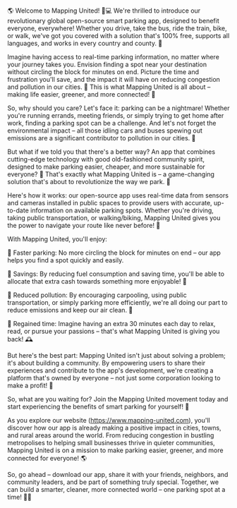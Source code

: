 🌎 Welcome to Mapping United! 🚗💻 We're thrilled to introduce our revolutionary global open-source smart parking app, designed to benefit everyone, everywhere! Whether you drive, take the bus, ride the train, bike, or walk, we've got you covered with a solution that's 100% free, supports all languages, and works in every country and county. 🌟

Imagine having access to real-time parking information, no matter where your journey takes you. Envision finding a spot near your destination without circling the block for minutes on end. Picture the time and frustration you'll save, and the impact it will have on reducing congestion and pollution in our cities. 🌆 This is what Mapping United is all about – making life easier, greener, and more connected! 💚

So, why should you care? Let's face it: parking can be a nightmare! Whether you're running errands, meeting friends, or simply trying to get home after work, finding a parking spot can be a challenge. And let's not forget the environmental impact – all those idling cars and buses spewing out emissions are a significant contributor to pollution in our cities. 🌟

But what if we told you that there's a better way? An app that combines cutting-edge technology with good old-fashioned community spirit, designed to make parking easier, cheaper, and more sustainable for everyone? 🤩 That's exactly what Mapping United is – a game-changing solution that's about to revolutionize the way we park. 🚀

Here's how it works: our open-source app uses real-time data from sensors and cameras installed in public spaces to provide users with accurate, up-to-date information on available parking spots. Whether you're driving, taking public transportation, or walking/biking, Mapping United gives you the power to navigate your route like never before! 📍

With Mapping United, you'll enjoy:

🔹 Faster parking: No more circling the block for minutes on end – our app helps you find a spot quickly and easily.

💸 Savings: By reducing fuel consumption and saving time, you'll be able to allocate that extra cash towards something more enjoyable! 🎉

🌿 Reduced pollution: By encouraging carpooling, using public transportation, or simply parking more efficiently, we're all doing our part to reduce emissions and keep our air clean. 💨

💪 Regained time: Imagine having an extra 30 minutes each day to relax, read, or pursue your passions – that's what Mapping United is giving you back! 🕰️

But here's the best part: Mapping United isn't just about solving a problem; it's about building a community. By empowering users to share their experiences and contribute to the app's development, we're creating a platform that's owned by everyone – not just some corporation looking to make a profit! 💸

So, what are you waiting for? Join the Mapping United movement today and start experiencing the benefits of smart parking for yourself! 🎉

As you explore our website (https://www.mapping-united.com), you'll discover how our app is already making a positive impact in cities, towns, and rural areas around the world. From reducing congestion in bustling metropolises to helping small businesses thrive in quieter communities, Mapping United is on a mission to make parking easier, greener, and more connected for everyone! 🌎

So, go ahead – download our app, share it with your friends, neighbors, and community leaders, and be part of something truly special. Together, we can build a smarter, cleaner, more connected world – one parking spot at a time! 🚀💥